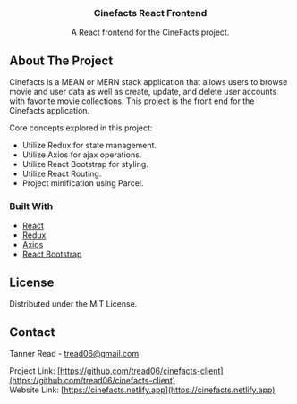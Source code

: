 <br />
<div align="center"> 

  <h3 align="center">Cinefacts React Frontend</h3>

  <p align="center">
    A React frontend for the CineFacts project.
  </p>
</div>


<!-- ABOUT THE PROJECT -->
## About The Project

Cinefacts is a MEAN or MERN stack application that allows users to browse movie and user data as well as create, update, and delete user accounts with favorite movie collections. This project is the front end for the Cinefacts application.

Core concepts explored in this project:
* Utilize Redux for state management.
* Utilize Axios for ajax operations.
* Utilize React Bootstrap for styling.
* Utilize React Routing.
* Project minification using Parcel.


### Built With

* [React](https://reactjs.org/)
* [Redux](https://redux.js.org/)
* [Axios](https://www.npmjs.com/package/axios)
* [React Bootstrap](https://react-bootstrap.github.io/)

<!-- LICENSE -->
## License

Distributed under the MIT License.

<!-- CONTACT -->
## Contact

Tanner Read - tread06@gmail.com

Project Link: [https://github.com/tread06/cinefacts-client](https://github.com/tread06/cinefacts-client)
<br />
Website Link: [https://cinefacts.netlify.app](https://cinefacts.netlify.app)

<!-- MARKDOWN LINKS & IMAGES -->
[product-screenshot]: images/screenshot.png
